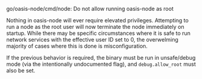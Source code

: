 go/oasis-node/cmd/node: Do not allow running oasis-node as root

Nothing in oasis-node will ever require elevated privileges.  Attempting
to run a node as the root user will now terminate the node immediately
on startup.  While there may be specific circumstances where it is safe
to run network services with the effective user ID set to 0, the
overwelming majority of cases where this is done is misconfiguration.

If the previous behavior is required, the binary must be run in
unsafe/debug mode (via the intentionally undocumented flag), and
`debug.allow_root` must also be set.
